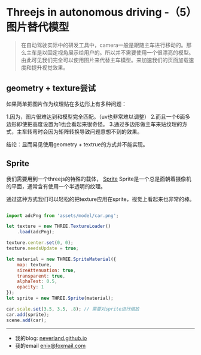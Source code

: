 # Threejs in autonomous driving -（5）图片替代模型

> 在自动驾驶实际中的研发工具中，camera一般是跟随主车进行移动的。那么主车是以固定视角展示给用户的。所以并不需要使用一个很漂亮的模型。由此可见我们完全可以使用图片来代替主车模型。来加速我们的页面加载速度和提升视觉效果。

## geometry + texture尝试

如果简单把图片作为纹理贴在多边形上有多种问题：

1.因为，图片很难达到和模型完全匹配。（uv也非常难以调整）
2.而且一个6面多边形即使把高度设置为1也会看起来很奇怪。
3.通过多边形做主车来贴纹理的方式，主车转弯时会因为矩阵转换导致问题意想不到的效果。

结论：显而易见使用geometry + textrue的方式并不能实现。

## Sprite

我们需要用到一个threejs的特殊的载体， [Sprite](https://threejs.org//docs/index.html#api/zh/objects/Sprite)
Sprite是一个总是面朝着摄像机的平面，通常含有使用一个半透明的纹理。

通过这种方式我们可以轻松的把texture应用在sprite，视觉上看起来也非常的棒。

```javascript

import adcPng from 'assets/model/car.png';

let texture = new THREE.TextureLoader()
    .load(adcPng);

texture.center.set(0, 0);
texture.needsUpdate = true;

let material = new THREE.SpriteMaterial({
    map: texture,
    sizeAttenuation: true,
    transparent: true,
    alphaTest: 0.5,
    opacity: 1
});
let sprite = new THREE.Sprite(material);

car.scale.set(3.5, 3.5, .8); // 需要对sprite进行缩放
car.add(sprite);
scene.add(car);

```

---
- 我的blog: [neverland.github.io](https://neverland.github.io/)
- 我的email [enix@foxmail.com](enix@foxmail.com)
